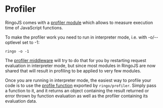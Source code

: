 # Profiler

RingoJS comes with a [profiler module](/api/master/ringo/profiler) which allows to measure execution time of JavaScript functions. 

To make the profiler work you need to run in interpreter mode, i.e. with -o/--optlevel set to -1:

    ringo -o -1

The [profiler middleware](/api/master/ringo/middleware/profiler) will try to do that for you by restarting request evaluation in interpreter mode, but since most modules in RingoJS are now shared that will result in profiling to be applied to very few modules.

Once you are running in interpreter mode, the easiest way to profile your code is to use the [profile function](/api/master/ringo/profiler#profile) exported by `ringo/profiler`. Simply pass a function to it, and it returns an object containing the result returned or error thrown by function evaluation as well as the profiler containing its evaluation data.